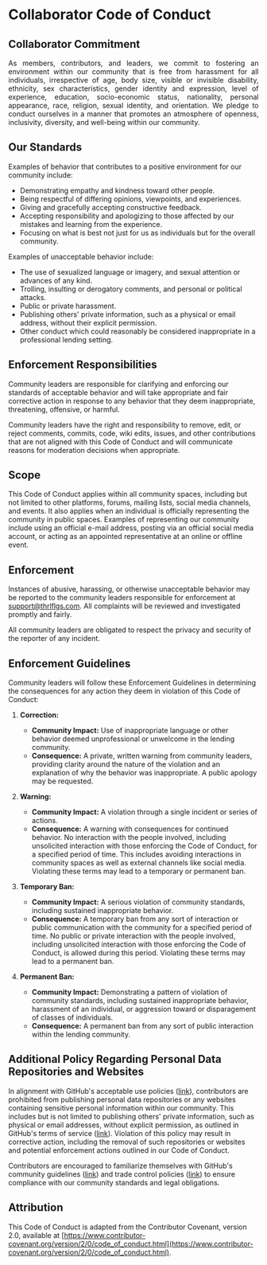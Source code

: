 # Collaborator Code of Conduct

## Collaborator Commitment

<p style="text-align: justify;">As members, contributors, and leaders, we commit to fostering an environment within our community that is free from harassment for all individuals, irrespective of age, body size, visible or invisible disability, ethnicity, sex characteristics, gender identity and expression, level of experience, education, socio-economic status, nationality, personal appearance, race, religion, sexual identity, and orientation. We pledge to conduct ourselves in a manner that promotes an atmosphere of openness, inclusivity, diversity, and well-being within our community.</p>

## Our Standards

Examples of behavior that contributes to a positive environment for our community include:

- Demonstrating empathy and kindness toward other people.
- Being respectful of differing opinions, viewpoints, and experiences.
- Giving and gracefully accepting constructive feedback.
- Accepting responsibility and apologizing to those affected by our mistakes and learning from the experience.
- Focusing on what is best not just for us as individuals but for the overall community.

Examples of unacceptable behavior include:

- The use of sexualized language or imagery, and sexual attention or advances of any kind.
- Trolling, insulting or derogatory comments, and personal or political attacks.
- Public or private harassment.
- Publishing others' private information, such as a physical or email address, without their explicit permission.
- Other conduct which could reasonably be considered inappropriate in a professional lending setting.

## Enforcement Responsibilities

Community leaders are responsible for clarifying and enforcing our standards of acceptable behavior and will take appropriate and fair corrective action in response to any behavior that they deem inappropriate, threatening, offensive, or harmful.

Community leaders have the right and responsibility to remove, edit, or reject comments, commits, code, wiki edits, issues, and other contributions that are not aligned with this Code of Conduct and will communicate reasons for moderation decisions when appropriate.

## Scope

This Code of Conduct applies within all community spaces, including but not limited to other platforms, forums, mailing lists, social media channels, and events. It also applies when an individual is officially representing the community in public spaces. Examples of representing our community include using an official e-mail address, posting via an official social media account, or acting as an appointed representative at an online or offline event.

## Enforcement

Instances of abusive, harassing, or otherwise unacceptable behavior may be reported to the community leaders responsible for enforcement at support@thrlflgs.com. All complaints will be reviewed and investigated promptly and fairly.

All community leaders are obligated to respect the privacy and security of the reporter of any incident.

## Enforcement Guidelines

Community leaders will follow these Enforcement Guidelines in determining the consequences for any action they deem in violation of this Code of Conduct:

1. **Correction:**
   - **Community Impact:** Use of inappropriate language or other behavior deemed unprofessional or unwelcome in the lending community.
   - **Consequence:** A private, written warning from community leaders, providing clarity around the nature of the violation and an explanation of why the behavior was inappropriate. A public apology may be requested.

2. **Warning:**
   - **Community Impact:** A violation through a single incident or series of actions.
   - **Consequence:** A warning with consequences for continued behavior. No interaction with the people involved, including unsolicited interaction with those enforcing the Code of Conduct, for a specified period of time. This includes avoiding interactions in community spaces as well as external channels like social media. Violating these terms may lead to a temporary or permanent ban.

3. **Temporary Ban:**
   - **Community Impact:** A serious violation of community standards, including sustained inappropriate behavior.
   - **Consequence:** A temporary ban from any sort of interaction or public communication with the community for a specified period of time. No public or private interaction with the people involved, including unsolicited interaction with those enforcing the Code of Conduct, is allowed during this period. Violating these terms may lead to a permanent ban.

4. **Permanent Ban:**
   - **Community Impact:** Demonstrating a pattern of violation of community standards, including sustained inappropriate behavior, harassment of an individual, or aggression toward or disparagement of classes of individuals.
   - **Consequence:** A permanent ban from any sort of public interaction within the lending community.

## Additional Policy Regarding Personal Data Repositories and Websites

In alignment with GitHub's acceptable use policies ([link](https://docs.github.com/en/site-policy/acceptable-use-policies/github-acceptable-use-policies)), contributors are prohibited from publishing personal data repositories or any websites containing sensitive personal information within our community. This includes but is not limited to publishing others' private information, such as physical or email addresses, without explicit permission, as outlined in GitHub's terms of service ([link](https://docs.github.com/en/site-policy/github-terms/github-terms-for-additional-products-and-features)). Violation of this policy may result in corrective action, including the removal of such repositories or websites and potential enforcement actions outlined in our Code of Conduct.

Contributors are encouraged to familiarize themselves with GitHub's community guidelines ([link](https://docs.github.com/en/site-policy/github-terms/github-community-guidelines)) and trade control policies ([link](https://docs.github.com/en/site-policy/other-site-policies/github-and-trade-controls)) to ensure compliance with our community standards and legal obligations.

## Attribution

This Code of Conduct is adapted from the Contributor Covenant, version 2.0, available at [https://www.contributor-covenant.org/version/2/0/code_of_conduct.html](https://www.contributor-covenant.org/version/2/0/code_of_conduct.html).
